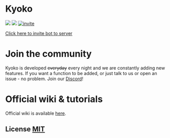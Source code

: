 # Kyoko
<img src="https://img.shields.io/npm/l/express.svg"> <img src="https://img.shields.io/badge/jda-3-blue.svg"> [![invite](https://discordapp.com/api/guilds/375752406727786498/widget.png?style=shield)](https://discord.gg/ZvDRQf7)

[Click here to invite bot to server](https://discordapp.com/oauth2/authorize?&client_id=375750637540868107&scope=bot&permissions=2117598334)



# Join the community
Kyoko is developed ~~everyday~~ every night and we are constantly adding new features. If you want a function to be added, or just talk to us or open an issue - no problem. Join our [Discord](https://discord.gg/jBCzCx8)!

# Official wiki & tutorials
Official wiki is available [here](https://github.com/gabixdev/Kyoko/wiki).

## License [MIT](https://github.com/gabixdev/Kyoko/blob/master/LICENSE)
